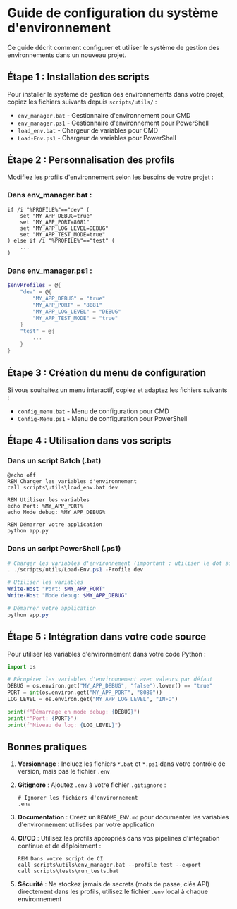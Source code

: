 # Guide de configuration du système d'environnement

Ce guide décrit comment configurer et utiliser le système de gestion des environnements dans un nouveau projet.

## Étape 1 : Installation des scripts

Pour installer le système de gestion des environnements dans votre projet, copiez les fichiers suivants depuis `scripts/utils/` :

- `env_manager.bat` - Gestionnaire d'environnement pour CMD
- `env_manager.ps1` - Gestionnaire d'environnement pour PowerShell
- `load_env.bat` - Chargeur de variables pour CMD
- `Load-Env.ps1` - Chargeur de variables pour PowerShell

## Étape 2 : Personnalisation des profils

Modifiez les profils d'environnement selon les besoins de votre projet :

### Dans env_manager.bat :

```batch
if /i "%PROFILE%"=="dev" (
    set "MY_APP_DEBUG=true"
    set "MY_APP_PORT=8081"
    set "MY_APP_LOG_LEVEL=DEBUG"
    set "MY_APP_TEST_MODE=true"
) else if /i "%PROFILE%"=="test" (
    ...
)
```

### Dans env_manager.ps1 :

```powershell
$envProfiles = @{
    "dev" = @{
        "MY_APP_DEBUG" = "true"
        "MY_APP_PORT" = "8081"
        "MY_APP_LOG_LEVEL" = "DEBUG"
        "MY_APP_TEST_MODE" = "true"
    }
    "test" = @{
        ...
    }
}
```

## Étape 3 : Création du menu de configuration

Si vous souhaitez un menu interactif, copiez et adaptez les fichiers suivants :

- `config_menu.bat` - Menu de configuration pour CMD
- `Config-Menu.ps1` - Menu de configuration pour PowerShell

## Étape 4 : Utilisation dans vos scripts

### Dans un script Batch (.bat)

```batch
@echo off
REM Charger les variables d'environnement
call scripts\utils\load_env.bat dev

REM Utiliser les variables
echo Port: %MY_APP_PORT%
echo Mode debug: %MY_APP_DEBUG%

REM Démarrer votre application
python app.py
```

### Dans un script PowerShell (.ps1)

```powershell
# Charger les variables d'environnement (important : utiliser le dot sourcing)
. ./scripts/utils/Load-Env.ps1 -Profile dev

# Utiliser les variables
Write-Host "Port: $MY_APP_PORT"
Write-Host "Mode debug: $MY_APP_DEBUG"

# Démarrer votre application
python app.py
```

## Étape 5 : Intégration dans votre code source

Pour utiliser les variables d'environnement dans votre code Python :

```python
import os

# Récupérer les variables d'environnement avec valeurs par défaut
DEBUG = os.environ.get("MY_APP_DEBUG", "false").lower() == "true"
PORT = int(os.environ.get("MY_APP_PORT", "8080"))
LOG_LEVEL = os.environ.get("MY_APP_LOG_LEVEL", "INFO")

print(f"Démarrage en mode debug: {DEBUG}")
print(f"Port: {PORT}")
print(f"Niveau de log: {LOG_LEVEL}")
```

## Bonnes pratiques

1. **Versionnage** : Incluez les fichiers `*.bat` et `*.ps1` dans votre contrôle de version, mais pas le fichier `.env`

2. **Gitignore** : Ajoutez `.env` à votre fichier `.gitignore` :
   ```
   # Ignorer les fichiers d'environnement
   .env
   ```

3. **Documentation** : Créez un `README_ENV.md` pour documenter les variables d'environnement utilisées par votre application

4. **CI/CD** : Utilisez les profils appropriés dans vos pipelines d'intégration continue et de déploiement :
   ```batch
   REM Dans votre script de CI
   call scripts\utils\env_manager.bat --profile test --export
   call scripts\tests\run_tests.bat
   ```

5. **Sécurité** : Ne stockez jamais de secrets (mots de passe, clés API) directement dans les profils, utilisez le fichier `.env` local à chaque environnement 